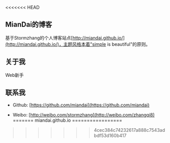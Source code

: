 <<<<<<< HEAD
## MianDai的博客

基于Stormzhang的个人博客站点[http://miandai.github.io/](http://miandai.github.io/)，主题风格本着"simple is beautiful"的原则。

## 关于我

Web新手

## 联系我

* Github: [https://github.com/miandai](https://github.com/miandai)

* Weibo: [http://weibo.com/stormzhang](http://weibo.com/zhangqi8)
=======
miandai.github.io
=================
>>>>>>> 4cec384c74232617a888c7543adbdf53d160b417
